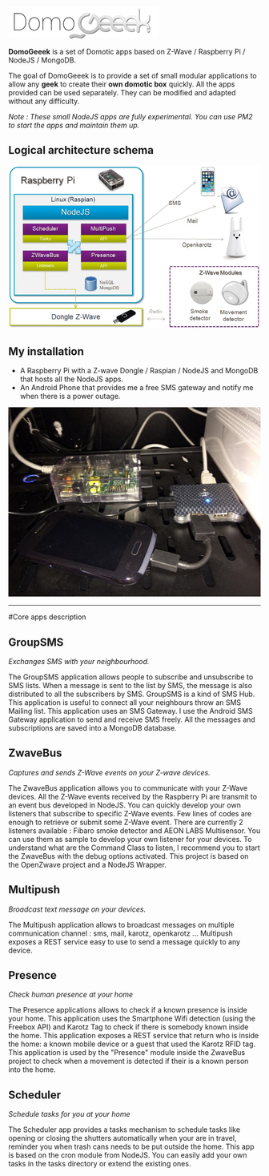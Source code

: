 ![DomoGeeek](./assets/img/logo.jpg "Domogeek")

**DomoGeeek** is a set of Domotic apps based on Z-Wave / Raspberry Pi / NodeJS / MongoDB.

The goal of DomoGeeek is to provide a set of small modular applications to allow any **geek** to create their **own domotic box** quickly.
All the apps provided can be used separately. They can be modified and adapted without any difficulty.

*Note : These small NodeJS apps are fully experimental. You can use PM2 to start the apps and maintain them up.*

## Logical architecture schema
![DomoGeeek Logical Architecture](./assets/img/architecture.jpg "Logical Architecture")

## My installation 
* A Raspberry Pi with a Z-wave Dongle / Raspian / NodeJS and MongoDB that hosts all the NodeJS apps.
* An Android Phone that provides me a free SMS gateway and notify me when there is a power outage.

![DomoGeeek Physical Architecture](./assets/img/installation.jpg "Physical Architecture")

----
#Core apps description

## GroupSMS 
*Exchanges SMS with your neighbourhood.*

The GroupSMS application allows people to subscribe and unsubscribe to SMS lists.
When a message is sent to the list by SMS, the message is also distributed to all the subscribers by SMS. GroupSMS is a kind of SMS Hub.
This application is useful to connect all your neighbours throw an SMS Mailing list.
This application uses an SMS Gateway. I use the Android SMS Gateway application to send and receive SMS freely.
All the messages and subscriptions are saved into a MongoDB database.

## ZwaveBus
*Captures and sends Z-Wave events on your Z-wave devices.*

The ZwaveBus application allows you to communicate with your Z-Wave devices. All the Z-Wave events received by the Raspberry Pi are transmit to an event bus developed in NodeJS.
You can quickly develop your own listeners that subscribe to specific Z-Wave events. Few lines of codes are enough to retrieve or submit some Z-Wave event.
There are currently 2 listeners available : Fibaro smoke detector and AEON LABS Multisensor. You can use them as sample to develop your own listener for your devices.
To understand what are the Command Class to listen, I recommend you to start the ZwaveBus with the debug options activated.
This project is based on the OpenZwave project and a NodeJS Wrapper.

## Multipush
*Broadcast text message on your devices.*

The Multipush application allows to broadcast messages on multiple communication channel : sms, mail, karotz, openkarotz ...
Multipush exposes a REST service easy to use to send a message quickly to any device.

## Presence
*Check human presence at your home*
 
The Presence applications allows to check if a known presence is inside your home. This application uses the Smartphone Wifi detection (using the Freebox API) and 
Karotz Tag to check if there is somebody known inside the home.
This application exposes a REST service that return who is inside the home: a known mobile device or a guest that used the Karotz RFID tag.
This application is used by the "Presence" module inside the ZwaveBus project to check when a movement is detected if their is a known person into the home.

## Scheduler
*Schedule tasks for you at your home*

The Scheduler app provides a tasks mechanism to schedule tasks like opening or closing the shutters automatically when your are in travel, reminder you when trash cans needs to be put outside the home.
This app is based on the cron module from NodeJS. You can easily add your own tasks in the tasks directory or extend the existing ones.

